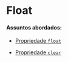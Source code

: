 # Float

#### Assuntos abordados: 

- [Propriedade `float`](aulas/15.1-float)

- [Propriedade `clear`](aulas/15.2-clear)

  
